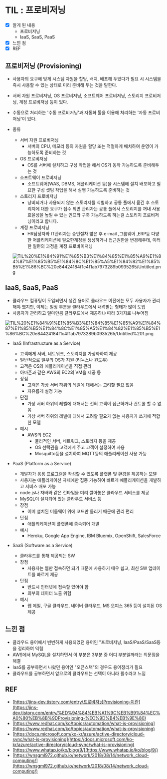 # TIL : 프로비저닝

- [x]  알게 된 내용
    - 프로비저닝
    - IaaS, SaaS, PaaS
- [x]  느낀 점
- [x]  REF

## 프로비저닝 (Provisioning)

- 사용자의 요구에 맞게 시스템 자원을 할당, 배치, 배포해 두었다가 필요 시 시스템을 즉시 사용할 수 있는 상태로 미리 준비해 두는 것을 말한다.
- 서버 자원 프로비저닝, OS 프로비저닝, 소프트웨어 프로비저닝, 스토리지 프로비저닝, 계정 프로비저닝 등이 있다.
- 수동으로 처리하는 '수동 프로비저닝'과 자동화 툴을 이용해 처리하는 '자동 프로비저닝'이 있다.
- 종류
    - 서버 자원 프로비저닝
        - 서버의 CPU, 메모리 등의 자원을 할당 또는 적절하게 배치하여 운영이 가능하도록 준비하는 것
    - OS 프로비저닝
        - OS를 서버에 설치하고 구성 작업을 해서 OS가 동작 가능하도록 준비해두는 것
    - 소프트웨어 프로비저닝
        - 소프트웨어(WAS, DBMS, 애플리케이션 등)을 시스템에 설치 배포하고 필요한 구성 셋팅 작업을 해서 실행 가능하도록 준비하는 것
    - 스토리지 프로비저닝
        - 낭비되거나 사용되지 않는 스토리지를 식별하고 공통 풀에서 옮긴 후 스토리지에 대한 요구가 접수 되면 관리자는 공통 풀에서 스토리지를 꺼내 사용 효율성을 높일 수 있는 인프라 구축 가능하도록 하는걸 스토리지 프로비저닝이라고 합니다.
    - 계정 프로비저닝
        - HR담당자와 IT관리자는 승인절차 밟은 후 e-mail ,그룹웨어 ,ERP등 다양한 어플리케이션에 필요한계정을 생성하거나 접근권한을 변경해주데, 이러한 일련의 과정을 계정 프로바이저닝

    ![TIL%20%E1%84%91%E1%85%B3%E1%84%85%E1%85%A9%E1%84%87%E1%85%B5%E1%84%8C%E1%85%A5%E1%84%82%E1%85%B5%E1%86%BC%20e84424184f1c4f1ab7973289b0935265/Untitled.png](TIL%20%E1%84%91%E1%85%B3%E1%84%85%E1%85%A9%E1%84%87%E1%85%B5%E1%84%8C%E1%85%A5%E1%84%82%E1%85%B5%E1%86%BC%20e84424184f1c4f1ab7973289b0935265/Untitled.png)

## IaaS, SaaS, PaaS

- 클라우드 컴퓨팅이 도입되면서 생긴 용어로 클라우드 이전에는 모두 사용자가 관리해야 했지만, 이제는 일정 부분을 클라우드에서 내려받는 형태가 많이 도입
- 사용자가 관리하고 얼마만큼 클라우드에서 제공하냐 따라 3가지로 나누어짐

![TIL%20%E1%84%91%E1%85%B3%E1%84%85%E1%85%A9%E1%84%87%E1%85%B5%E1%84%8C%E1%85%A5%E1%84%82%E1%85%B5%E1%86%BC%20e84424184f1c4f1ab7973289b0935265/Untitled%201.png](TIL%20%E1%84%91%E1%85%B3%E1%84%85%E1%85%A9%E1%84%87%E1%85%B5%E1%84%8C%E1%85%A5%E1%84%82%E1%85%B5%E1%86%BC%20e84424184f1c4f1ab7973289b0935265/Untitled%201.png)

- IaaS (Infrastructure as a Service)
    - 고객에게 서버, 네트워크, 스토리지를 가상화하여 제공
    - 일반적으로 일부의 OS가 지원 (리눅스나 윈도우)
    - 고객은 OS와 애플리케이션을 직접 관리
    - 아마존과 같은 AWS의 EC2의 VM을 제공 등
    - 장점
        - 고객은 가상 서버 하위의 레벨에 대해서는 고려할 필요 없음
        - 자유롭게 설정 가능
    - 단점
        - 가상 서버 하위의 레벨에 대해서는 전혀 고객이 접근하거나 컨트롤 할 수 없음
        - 가상 서버 하위의 레벨에 대해서 고려할 필요가 없는 사용자가 쓰기에 적합한 모델
    - 예시
        - AWS의 EC2
            - 물리적인 서버, 네트워크, 스토리지 등을 제공
            - OS 선택권을 고객에게 주고 고객이 설정하여 사용
            - Mosquitto등을 설치하여 MQTT등의 애플리케이션 사용 가능

- PaaS (Platform as a Service)
    - 개발자가 응용 프로그램을 작성할 수 있도록 플랫폼 및 환경을 제공하는 모델
    - 사용자는 애플리케이션 자체에만 집중 가능하여 빠르게 애플리케이션을 개발하고 서비스 배포 가능
    - node.js나 자바와 같은 런타임을 미리 깔아놓은 클라우드 서비스를 제공
    - MySQL이 설치되어 있는 클라우드 서비스 등
    - 장점
        - 이미 설치된 미들웨어 위에 코드만 돌리기 때문에 관리 편리
    - 단점
        - 애플리케이션이 플랫폼에 종속되어 개발
    - 예시
        - Heroku, Google App Engine, IBM Bluemix, OpenShift, SalesForce

- SaaS (Software as a Service)
    - 클라우드를 통해 제공되는 SW
    - 장점
        - 사용자는 웹만 접속하면 되기 때문에 사용하기 매우 쉽고, 최신 SW 업데이트를 빠르게 제공
    - 단점
        - 반드시 인터넷에 접속할 있어야 함
        - 외부의 데이터 노출 위험
    - 예시
        - 웹 메일, 구글 클라우드, 네이버 클라우드, MS 오피스 365 등이 설치된 OS 제공

## 느낀 점

- 클라우드 용어에서 빈번하게 사용되었던 용어인 "프로비저닝, IaaS/PaaS/SaaS등을 정리하여 익힘
- AWS에서 MySQL을 설치하면서 이 부분은 3부분 중 어디 부분일까라는 의문점을 해결
- IaaS를 공부하면서 나왔던 용어인 "오픈스택"의 경우도 용어정리가 필요
- 클라우드를 공부하면서 앞으로의 클라우드는 선택이 아니라 필수라고 느낌

## REF

- [https://jins-dev.tistory.com/entry/프로비저닝Provisioning-이란](https://jins-dev.tistory.com/entry/%ED%94%84%EB%A1%9C%EB%B9%84%EC%A0%80%EB%8B%9DProvisioning-%EC%9D%B4%EB%9E%80)
- [https://www.redhat.com/ko/topics/automation/what-is-provisioning](https://www.redhat.com/ko/topics/automation/what-is-provisioning)
- [https://docs.microsoft.com/ko-kr/azure/active-directory/cloud-sync/what-is-provisioning](https://docs.microsoft.com/ko-kr/azure/active-directory/cloud-sync/what-is-provisioning)
- [https://www.whatap.io/ko/blog/9/](https://www.whatap.io/ko/blog/9/)
- [https://wnsgml972.github.io/network/2018/08/14/network_cloud-computing/](https://wnsgml972.github.io/network/2018/08/14/network_cloud-computing/)